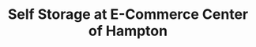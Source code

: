 ---
title: "Self Storage at E-Commerce Center of Hampton"
url: /hampton/self-storage-at-e-commerce-center-of-hampton/
shop: storage rental
---